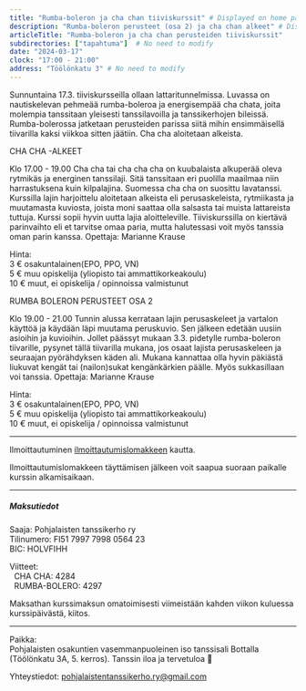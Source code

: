 ```yaml
---
title: "Rumba-boleron ja cha chan tiiviskurssit" # Displayed on home page
description: "Rumba-boleron perusteet (osa 2) ja cha chan alkeet" # Displayed on home page
articleTitle: "Rumba-boleron ja cha chan perusteiden tiiviskurssit"
subdirectories: ["tapahtuma"]  # No need to modify
date: "2024-03-17"
clock: "17:00 - 21:00"
address: "Töölönkatu 3" # No need to modify
---
```


Sunnuntaina 17.3. tiiviskursseilla ollaan lattaritunnelmissa. Luvassa on nautiskelevan pehmeää rumba-boleroa ja energisempää cha chata, joita molempia tanssitaan yleisesti tanssilavoilla ja tanssikerhojen bileissä. Rumba-bolerossa jatketaan perusteiden parissa siitä mihin ensimmäisellä tiivarilla kaksi viikkoa sitten jäätiin. Cha cha aloitetaan alkeista.

CHA CHA -ALKEET

Klo 17.00 - 19.00
Cha cha tai cha cha cha on kuubalaista alkuperää oleva rytmikäs ja energinen tanssilaji. Sitä tanssitaan eri puolilla maailmaa niin harrastuksena kuin kilpalajina. Suomessa cha cha on suosittu lavatanssi.
Kurssilla lajin harjoittelu aloitetaan alkeista eli perusaskeleista, rytmiikasta ja muutamasta kuviosta, joista moni saattaa olla salsasta tai muista lattareista tuttuja. Kurssi sopii hyvin uutta lajia aloitteleville. Tiiviskurssilla on kiertävä parinvaihto eli et tarvitse omaa paria, mutta halutessasi voit myös tanssia oman parin kanssa.
Opettaja: Marianne Krause

Hinta:  
3 € osakuntalainen(EPO, PPO, VN)  
5 € muu opiskelija (yliopisto tai ammattikorkeakoulu)  
10 € muut, ei opiskelija / opinnoissa valmistunut

RUMBA BOLERON PERUSTEET OSA 2

Klo 19.00 - 21.00
Tunnin alussa kerrataan lajin perusaskeleet ja vartalon käyttöä ja käydään läpi muutama peruskuvio. Sen jälkeen edetään uusiin asioihin ja kuvioihin. Jollet päässyt mukaan 3.3. pidetylle rumba-boleron tiivarille, pysynet tällä tiivarilla mukana, jos osaat lajista perusaskeleen ja seuraajan pyörähdyksen käden ali. Mukana kannattaa olla hyvin päkiästä liukuvat kengät tai (nailon)sukat kengänkärkien päälle. Myös sukkasillaan voi tanssia.
Opettaja: Marianne Krause

Hinta:  
3 € osakuntalainen(EPO, PPO, VN)  
5 € muu opiskelija (yliopisto tai ammattikorkeakoulu)  
10 € muut, ei opiskelija / opinnoissa valmistunut

---
Ilmoittautuminen [ilmoittautumislomakkeen](https://forms.gle/Ejk3WJxe4GLhzGi9A) kautta.

Ilmoittautumislomakkeen täyttämisen jälkeen voit saapua suoraan paikalle kurssin alkamisaikaan.

---
##### Maksutiedot

Saaja: Pohjalaisten tanssikerho ry  
Tilinumero: FI51 7997 7998 0564 23  
BIC: HOLVFIHH

Viitteet:  
&nbsp;&nbsp;CHA CHA: 4284   
&nbsp;&nbsp;RUMBA-BOLERO: 4297  

Maksathan kurssimaksun omatoimisesti viimeistään kahden viikon kuluessa kurssipäivästä, kiitos.

---
Paikka:  
Pohjalaisten osakuntien vasemmanpuoleinen iso tanssisali Bottalla (Töölönkatu 3A, 5. kerros). Tanssin iloa ja tervetuloa 🙂

Yhteystiedot: pohjalaistentanssikerho.ry@gmail.com
